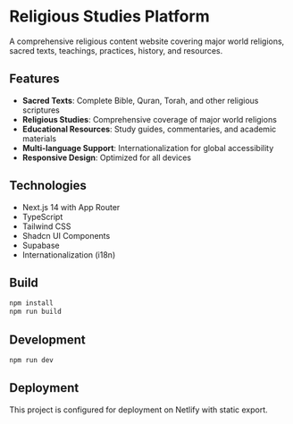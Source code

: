 # Religious Studies Platform

A comprehensive religious content website covering major world religions, sacred texts, teachings, practices, history, and resources.

## Features

- **Sacred Texts**: Complete Bible, Quran, Torah, and other religious scriptures
- **Religious Studies**: Comprehensive coverage of major world religions
- **Educational Resources**: Study guides, commentaries, and academic materials
- **Multi-language Support**: Internationalization for global accessibility
- **Responsive Design**: Optimized for all devices

## Technologies

- Next.js 14 with App Router
- TypeScript
- Tailwind CSS
- Shadcn UI Components
- Supabase
- Internationalization (i18n)

## Build

```bash
npm install
npm run build
```

## Development

```bash
npm run dev
```

## Deployment

This project is configured for deployment on Netlify with static export. 